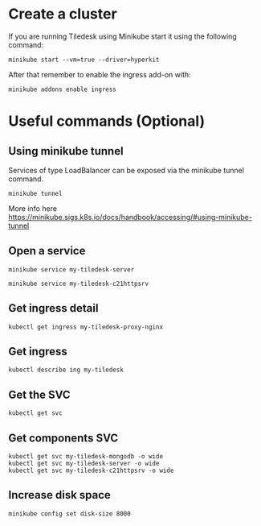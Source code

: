 # Create a cluster 

If you are running Tiledesk using Minikube start it using the following command:

```console
minikube start --vm=true --driver=hyperkit
```

After that remember to enable the ingress add-on with:

```console
minikube addons enable ingress
```

# Useful commands (Optional)

## Using minikube tunnel
Services of type LoadBalancer can be exposed via the minikube tunnel command. 

```console
minikube tunnel
```

More info here https://minikube.sigs.k8s.io/docs/handbook/accessing/#using-minikube-tunnel

## Open a service

```console
minikube service my-tiledesk-server
```

```console
minikube service my-tiledesk-c21httpsrv
```

## Get ingress detail

```console
kubectl get ingress my-tiledesk-proxy-nginx
```

## Get ingress 

```console
kubectl describe ing my-tiledesk
```

## Get the SVC
```console
kubectl get svc 
```

## Get components SVC

```console
kubectl get svc my-tiledesk-mongodb -o wide 
kubectl get svc my-tiledesk-server -o wide 
kubectl get svc my-tiledesk-c21httpsrv -o wide 
```

## Increase disk space
```console
minikube config set disk-size 8000
```
